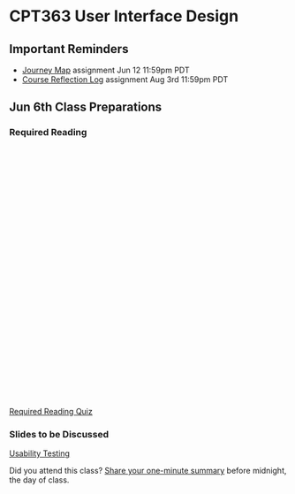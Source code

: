 # CPT363 User Interface Design

<sl-alert class="alert-grey-background" type="info" open>

## Important Reminders

  * [Journey Map](#) assignment <sl-badge type="info">Jun 12 11:59pm PDT</sl-icon></sl-badge>
  * [Course Reflection Log](#) assignment <sl-badge type="info">Aug 3rd 11:59pm PDT</sl-icon></sl-badge>

</sl-alert>

## Jun 6th Class Preparations

### Required Reading

<div class="iframely-embed"><div class="iframely-responsive" style="padding-bottom: 66.7188%; padding-top: 120px;"><a href="https://www.uxbooth.com/articles/the-art-of-guerrilla-usability-testing/" data-iframely-url="//cdn.iframe.ly/api/iframe?url=http%3A%2F%2Fwww.uxbooth.com%2Farticles%2Fthe-art-of-guerrilla-usability-testing%2F&amp;key=bfa138b6f2d38a1ec3fbf1486f7d56b1"></a></div></div><script async src="//cdn.iframe.ly/embed.js" charset="utf-8"></script>

[Required Reading Quiz](https://sso.canvaslms.com/courses/1924881/quizzes/4876153 ':class=button')

### Slides to be Discussed

[Usability Testing](https://www.google.ca/slides/about/)

Did you attend this class? [Share your one-minute summary](#) before midnight, the day of class.
